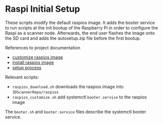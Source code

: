 # Raspi Initial Setup

These scripts modify the default raspios image. It adds the booter service to run scripts at the init bootup of the Raspberry Pi in order to configure the Raspi as a scanner node. Afterwards, the end user flashes the image onto the SD card and adds the autosetup.zip file before the first bootup.

References to project documentation 

* [customize raspios image](../../../../blob/master/docs/custom_image.md)
* [install raspios image](../../../../blob/master/docs/install_raspi.md)
* [setup process](../../../../blob/master/docs/raspi_setup_process.md)

Relevant scripts:

* `raspios_download.sh` downloads the raspios image into `3DScannerRepo/raspios`
* `raspios_customize.sh` add systemctl `booter.service` to the raspios image

The `booter.sh` and `booter.service` files describe the systemctl booter service.